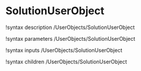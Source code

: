 <!-- MOOSE Documentation Stub: Remove this when content is added. -->

# SolutionUserObject
!syntax description /UserObjects/SolutionUserObject

!syntax parameters /UserObjects/SolutionUserObject

!syntax inputs /UserObjects/SolutionUserObject

!syntax children /UserObjects/SolutionUserObject
